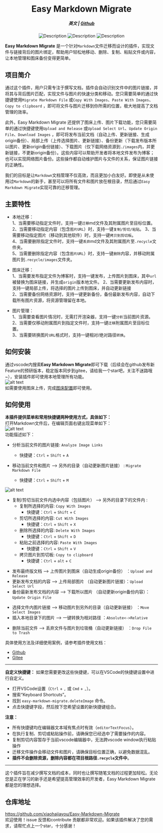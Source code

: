 <div align="center" style="font-size: 1em;"><h1><strong>Easy Markdown Migrate</strong></h1></div>  
<div align="center" ><h5><strong>英文</strong> | <a href="https://github.com/xiaohajiayou/Easy-Markdown-Migrate"><strong>Github</strong></a><h5></div>   
<p align="center" >  
  <img src="https://img.shields.io/badge/code_style-standard-brightgreen.svg?style=flat-square)](https://standardjs.com" alt="Description">  
  <img src="https://img.shields.io/github/license/xiaohajiayou/Easy-Markdown-Migrate" alt="Description">  
  <img src="https://img.shields.io/visual-studio-marketplace/stars/Hacode.easy-markdown-migrate?color=%23FFA500%20" alt="Description">  
</p>  



  



**Easy Markdown Migrate** 是一个针对`Markdown`文件迁移而设计的插件，实现文件与链接背后的图片绑定，帮助用户轻松地移动、删除、复制、粘贴文件或内容，让本地管理和图床备份变得更简单。


项目简介
---------------
通过这个插件，用户只需专注于撰写文档，插件会自动识别文件中的图片链接，并将其与背后图片匹配，实现文件与图片的快速分类和移动。您只需要简单的通过快捷键使用`Migrate Markdown File` 或`Copy With Images`、`Paste With Images`、`Copy to clipboard` ，即可将文件与图片迁移到你所需的位置，极大地提高了文档管理的效率。

此外，Easy Markdown Migrate 还提供了图床上传、图片下载功能，您只需要简单的通过快捷键使用`Upload and Release` 或`Upload Select Url`、`Update Origin File`、`Download Images` ，即可将发布当前文档（自动上传、更新链接、生成origin备份）、局部上传（上传选择图片、更新链接）、备份更新（下载发布版本所以图片、更新origin备份链接）、下载图片（仅下载网络资源到`./images`内，并更新链接，不更新origin备份）。这些内容可以帮助开发者将本地文件发布为博客；也可以实现网络图片备份。这些操作都自动维护图片与文件的关系，保证图片链接的正确性。

我们的目标是让`Markdown`文档管理不仅高效，而且更加小白友好。即使是从未使用过`Markdown`的新手，甚至可以将所有文件和图片放在根目录，然后通过`Easy Markdown Migrate`实现可靠的迁移管理。  

主要特性  
---------------
- 本地迁移：  
1、当需要移动指定文件时，支持一键`迁移`md文件及其附属图片至目标位置。     
2、当需要移动指定内容（包含`图片URL`）时，支持一键`复制/剪切/粘贴`。
3、当需要移动指定图片（移动到其他软件）时，支持一键`拷贝到剪切板`。       
4、当需要删除指定文件时，支持一键`丢弃`md文件及其附属图片至`.recycle`文件夹。     
5、当需要删除指定内容（包含`图片URL`）时，支持一键`删除`内容，并移动附属图片到`.recycle/images`文件夹。     



- 图床迁移：  
1、当需要发布指定文件为博客时，支持一键发布，上传图片到图床，其中`url`被替换为图床链接，并生成`origin`版本地文件。
2、当需要更新发布内容时，支持一键局部上传，将选择的图片上传到图床，并自动更新链接     
2、当需要备份网络资源时，支持一键更新备份，备份最新发布内容，自动下载所有图片资源，将资源管理留在本地。     

- 图片管理：  
1、当需要查看图片情况时，无需打开渲染器，支持一键`分析`当前图片资源。    
2、当需要仅移动附属图片到指定文件时，支持一键`迁移`附属图片至目标位置。       
3、当需要转换图片`URL`格式时，支持一键相对/绝对路径`转换`。       



如何安装
---------------
通过vscode内搜索**Easy Markdown Migrate**即可下载（后续会在github发布新Feature的预研版本，稳定版本同步到gitee，请给我一个star吧，关注不迷路哦~），安装插件即可使用本地管理所有功能。   
![alt text](https://s2.loli.net/2024/12/09/FubaJ91Ior5H7Xt.png)  
如需要使用图床上传，完成[图床配置](https://gitee.com/lilhah/easy-markdown-migrate/wikis/Home)即可使用。  


如何使用
---------------
**本插件提供菜单和常用快捷键两种使用方式，具体如下：**    
打开Markdown文件后，在编辑页面右键出现菜单如下：    
![alt text](https://s2.loli.net/2024/12/20/wFGAuzDdTgkKfYV.png)      
功能描述如下：     
- 分析当前文件的图片链接:  `Analyze Image Links`  
  - 快捷键：`Ctrl` + `Shift` + `A`   
  
- 移动当前文件和图片 --> 另外的目录（自动更新图片链接） :  `Migrate Markdown File`  
  - 快捷键：`Ctrl` + `Shift` + `M`  
  
![alt text](https://s2.loli.net/2024/12/09/P9XEhwRUTyn1biJ.gif)        
- 复制/剪切当前文件内选中内容（包括图片） --> 另外的目录下的文件内 :  
  - 复制所选择的内容:  `Copy With Images`    
    - 快捷键：`Ctrl` + `Shift` + `C`   
  - 剪切所选择的内容:  `Cut With Images`    
    - 快捷键：`Ctrl` + `Shift` + `X` 
  - 删除所选择的内容:  `Delete With Images`    
    - 快捷键：`Ctrl` + `Shift` + `D`    
  - 粘贴之前选择的内容:  `Paste With Images`    
    - 快捷键：`Ctrl` + `Shift` + `V`   
  - 拷贝图片到剪切板:  `Copy to clipboard`    
    - 快捷键：`Ctrl` + `alt` + `C`  

+ 发布最终版文档 --> 上传图片到图床（自动生成origin备份） ：`Upload and Release`    
+ 更新发布文档的内容 --> 上传局部图片 （自动更新图片链接）：`Upload Select Url`  
+ 备份最新发布文档的内容 --> 下载所以图片 （自动更新origin备份内容）：`Update Origin File`  
- 选择文件内图片链接 --> 移动图片到另外的目录（自动更新链接） ：`Move Select Images`  
- 插入本地目录下的图片 --> 一键转换为相对路径 ：`Absolute<->Relative`    
+ 删除当前文件 --> 丢弃文件与图片到垃圾桶（自动更新链接） ：`Drop File to Trash`    

具体使用方法及详细使用案例，请参考插件使用文档：  
- [Github](https://github.com/xiaohajiayou/Easy-Markdown-Migrate/wiki)  
- [Gitee](https://gitee.com/lilhah/easy-markdown-migrate/wikis/Home)  



* * *



**自定义快捷键：** 如果您需要更改这些快捷键，可以在VSCode的快捷键设置中进行自定义。  
*   打开VSCode设置（`Ctrl` + `,` 或 `Cmd` + `,`）。  
*   搜索“Keyboard Shortcuts”。  
*   找到 `easy-markdown-migrate.deleteImage` 命令。  
*   点击快捷键字段，然后按下您希望设置的新快捷键组合。  

**注意：**  

*   所有快捷键均在编辑器文本域有焦点时有效（`editorTextFocus`）。  
*   在执行复制、剪切或粘贴操作前，请确保您已经选中了需要操作的内容。 
*   复制剪切内容暂存于当前vscode编辑器中，无法跨vscode window执行粘贴操作  
*   迁移文件操作会移动文件和图片，请确保目标位置正确，以避免数据混乱。  
*   **插件不会删除资源，删除内容都在项目根路径`.recycle`文件中**。  

* * *

这个插件旨在减少撰写文档的成本，同时也让撰写随笔文档的过程更加轻松。无论您是正在学习的新手还是希望提高管理效率的开发者，Easy Markdown Migrate 都是您的理想选择。  




仓库地址  
---------------
https://github.com/xiaohajiayou/Easy-Markdown-Migrate  
欢迎使用！issue 反馈和contribute 贡献都非常欢迎。如果该插件解决了您的需求，请帮忙点上一个star，十分感谢！  
